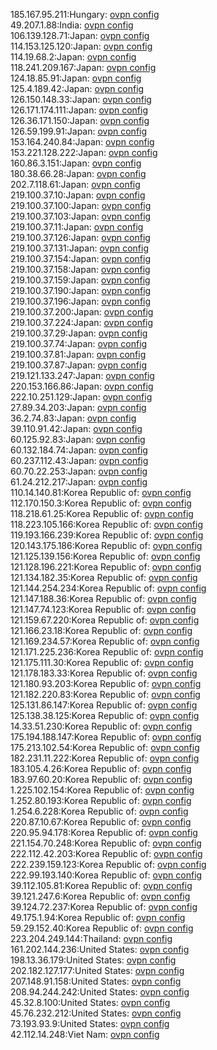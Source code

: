 185.167.95.211:Hungary: [ovpn config](vpn/185_167_95_211.ovpn)  
49.207.1.88:India: [ovpn config](vpn/49_207_1_88.ovpn)  
106.139.128.71:Japan: [ovpn config](vpn/106_139_128_71.ovpn)  
114.153.125.120:Japan: [ovpn config](vpn/114_153_125_120.ovpn)  
114.19.68.2:Japan: [ovpn config](vpn/114_19_68_2.ovpn)  
118.241.209.167:Japan: [ovpn config](vpn/118_241_209_167.ovpn)  
124.18.85.91:Japan: [ovpn config](vpn/124_18_85_91.ovpn)  
125.4.189.42:Japan: [ovpn config](vpn/125_4_189_42.ovpn)  
126.150.148.33:Japan: [ovpn config](vpn/126_150_148_33.ovpn)  
126.171.174.111:Japan: [ovpn config](vpn/126_171_174_111.ovpn)  
126.36.171.150:Japan: [ovpn config](vpn/126_36_171_150.ovpn)  
126.59.199.91:Japan: [ovpn config](vpn/126_59_199_91.ovpn)  
153.164.240.84:Japan: [ovpn config](vpn/153_164_240_84.ovpn)  
153.221.128.222:Japan: [ovpn config](vpn/153_221_128_222.ovpn)  
160.86.3.151:Japan: [ovpn config](vpn/160_86_3_151.ovpn)  
180.38.66.28:Japan: [ovpn config](vpn/180_38_66_28.ovpn)  
202.7.118.61:Japan: [ovpn config](vpn/202_7_118_61.ovpn)  
219.100.37.10:Japan: [ovpn config](vpn/219_100_37_10.ovpn)  
219.100.37.100:Japan: [ovpn config](vpn/219_100_37_100.ovpn)  
219.100.37.103:Japan: [ovpn config](vpn/219_100_37_103.ovpn)  
219.100.37.11:Japan: [ovpn config](vpn/219_100_37_11.ovpn)  
219.100.37.126:Japan: [ovpn config](vpn/219_100_37_126.ovpn)  
219.100.37.131:Japan: [ovpn config](vpn/219_100_37_131.ovpn)  
219.100.37.154:Japan: [ovpn config](vpn/219_100_37_154.ovpn)  
219.100.37.158:Japan: [ovpn config](vpn/219_100_37_158.ovpn)  
219.100.37.159:Japan: [ovpn config](vpn/219_100_37_159.ovpn)  
219.100.37.190:Japan: [ovpn config](vpn/219_100_37_190.ovpn)  
219.100.37.196:Japan: [ovpn config](vpn/219_100_37_196.ovpn)  
219.100.37.200:Japan: [ovpn config](vpn/219_100_37_200.ovpn)  
219.100.37.224:Japan: [ovpn config](vpn/219_100_37_224.ovpn)  
219.100.37.29:Japan: [ovpn config](vpn/219_100_37_29.ovpn)  
219.100.37.74:Japan: [ovpn config](vpn/219_100_37_74.ovpn)  
219.100.37.81:Japan: [ovpn config](vpn/219_100_37_81.ovpn)  
219.100.37.87:Japan: [ovpn config](vpn/219_100_37_87.ovpn)  
219.121.133.247:Japan: [ovpn config](vpn/219_121_133_247.ovpn)  
220.153.166.86:Japan: [ovpn config](vpn/220_153_166_86.ovpn)  
222.10.251.129:Japan: [ovpn config](vpn/222_10_251_129.ovpn)  
27.89.34.203:Japan: [ovpn config](vpn/27_89_34_203.ovpn)  
36.2.74.83:Japan: [ovpn config](vpn/36_2_74_83.ovpn)  
39.110.91.42:Japan: [ovpn config](vpn/39_110_91_42.ovpn)  
60.125.92.83:Japan: [ovpn config](vpn/60_125_92_83.ovpn)  
60.132.184.74:Japan: [ovpn config](vpn/60_132_184_74.ovpn)  
60.237.112.43:Japan: [ovpn config](vpn/60_237_112_43.ovpn)  
60.70.22.253:Japan: [ovpn config](vpn/60_70_22_253.ovpn)  
61.24.212.217:Japan: [ovpn config](vpn/61_24_212_217.ovpn)  
110.14.140.81:Korea Republic of: [ovpn config](vpn/110_14_140_81.ovpn)  
112.170.150.3:Korea Republic of: [ovpn config](vpn/112_170_150_3.ovpn)  
118.218.61.25:Korea Republic of: [ovpn config](vpn/118_218_61_25.ovpn)  
118.223.105.166:Korea Republic of: [ovpn config](vpn/118_223_105_166.ovpn)  
119.193.166.239:Korea Republic of: [ovpn config](vpn/119_193_166_239.ovpn)  
120.143.175.186:Korea Republic of: [ovpn config](vpn/120_143_175_186.ovpn)  
121.125.139.156:Korea Republic of: [ovpn config](vpn/121_125_139_156.ovpn)  
121.128.196.221:Korea Republic of: [ovpn config](vpn/121_128_196_221.ovpn)  
121.134.182.35:Korea Republic of: [ovpn config](vpn/121_134_182_35.ovpn)  
121.144.254.234:Korea Republic of: [ovpn config](vpn/121_144_254_234.ovpn)  
121.147.188.36:Korea Republic of: [ovpn config](vpn/121_147_188_36.ovpn)  
121.147.74.123:Korea Republic of: [ovpn config](vpn/121_147_74_123.ovpn)  
121.159.67.220:Korea Republic of: [ovpn config](vpn/121_159_67_220.ovpn)  
121.166.23.18:Korea Republic of: [ovpn config](vpn/121_166_23_18.ovpn)  
121.169.234.57:Korea Republic of: [ovpn config](vpn/121_169_234_57.ovpn)  
121.171.225.236:Korea Republic of: [ovpn config](vpn/121_171_225_236.ovpn)  
121.175.111.30:Korea Republic of: [ovpn config](vpn/121_175_111_30.ovpn)  
121.178.183.33:Korea Republic of: [ovpn config](vpn/121_178_183_33.ovpn)  
121.180.93.203:Korea Republic of: [ovpn config](vpn/121_180_93_203.ovpn)  
121.182.220.83:Korea Republic of: [ovpn config](vpn/121_182_220_83.ovpn)  
125.131.86.147:Korea Republic of: [ovpn config](vpn/125_131_86_147.ovpn)  
125.138.38.125:Korea Republic of: [ovpn config](vpn/125_138_38_125.ovpn)  
14.33.51.230:Korea Republic of: [ovpn config](vpn/14_33_51_230.ovpn)  
175.194.188.147:Korea Republic of: [ovpn config](vpn/175_194_188_147.ovpn)  
175.213.102.54:Korea Republic of: [ovpn config](vpn/175_213_102_54.ovpn)  
182.231.11.222:Korea Republic of: [ovpn config](vpn/182_231_11_222.ovpn)  
183.105.4.26:Korea Republic of: [ovpn config](vpn/183_105_4_26.ovpn)  
183.97.60.20:Korea Republic of: [ovpn config](vpn/183_97_60_20.ovpn)  
1.225.102.154:Korea Republic of: [ovpn config](vpn/1_225_102_154.ovpn)  
1.252.80.193:Korea Republic of: [ovpn config](vpn/1_252_80_193.ovpn)  
1.254.6.228:Korea Republic of: [ovpn config](vpn/1_254_6_228.ovpn)  
220.87.10.67:Korea Republic of: [ovpn config](vpn/220_87_10_67.ovpn)  
220.95.94.178:Korea Republic of: [ovpn config](vpn/220_95_94_178.ovpn)  
221.154.70.248:Korea Republic of: [ovpn config](vpn/221_154_70_248.ovpn)  
222.112.42.203:Korea Republic of: [ovpn config](vpn/222_112_42_203.ovpn)  
222.239.159.123:Korea Republic of: [ovpn config](vpn/222_239_159_123.ovpn)  
222.99.193.140:Korea Republic of: [ovpn config](vpn/222_99_193_140.ovpn)  
39.112.105.81:Korea Republic of: [ovpn config](vpn/39_112_105_81.ovpn)  
39.121.247.6:Korea Republic of: [ovpn config](vpn/39_121_247_6.ovpn)  
39.124.72.237:Korea Republic of: [ovpn config](vpn/39_124_72_237.ovpn)  
49.175.1.94:Korea Republic of: [ovpn config](vpn/49_175_1_94.ovpn)  
59.29.152.40:Korea Republic of: [ovpn config](vpn/59_29_152_40.ovpn)  
223.204.249.144:Thailand: [ovpn config](vpn/223_204_249_144.ovpn)  
161.202.144.236:United States: [ovpn config](vpn/161_202_144_236.ovpn)  
198.13.36.179:United States: [ovpn config](vpn/198_13_36_179.ovpn)  
202.182.127.177:United States: [ovpn config](vpn/202_182_127_177.ovpn)  
207.148.91.158:United States: [ovpn config](vpn/207_148_91_158.ovpn)  
208.94.244.242:United States: [ovpn config](vpn/208_94_244_242.ovpn)  
45.32.8.100:United States: [ovpn config](vpn/45_32_8_100.ovpn)  
45.76.232.212:United States: [ovpn config](vpn/45_76_232_212.ovpn)  
73.193.93.9:United States: [ovpn config](vpn/73_193_93_9.ovpn)  
42.112.14.248:Viet Nam: [ovpn config](vpn/42_112_14_248.ovpn)  
